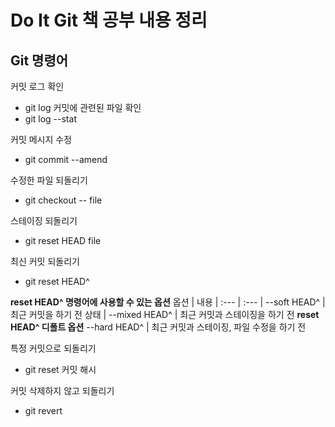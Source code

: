 # Do It Git 책 공부 내용 정리

## Git 명령어

커밋 로그 확인
- git log
커밋에 관련된 파일 확인
- git log --stat

커밋 메시지 수정
- git commit --amend

수정한 파일 되돌리기
- git checkout -- file

스테이징 되돌리기
- git reset HEAD file

최신 커밋 되돌리기
- git reset HEAD^

**reset HEAD^ 명령어에 사용할 수 있는 옵션**
옵션  | 내용 |
:--- | :--- |
--soft HEAD^ | 최근 커밋을 하기 전 상태 |
--mixed HEAD^ | 최근 커밋과 스테이징을 하기 전 **reset HEAD^ 디폴트 옵션**
--hard HEAD^ | 최근 커밋과 스테이징, 파일 수정을 하기 전

특정 커밋으로 되돌리기
- git reset 커밋 해시

커밋 삭제하지 않고 되돌리기
- git revert
